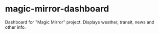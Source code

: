 # magic-mirror-dashboard
Dashboard for "Magic Mirror" project. Displays weather, transit, news and other info.
